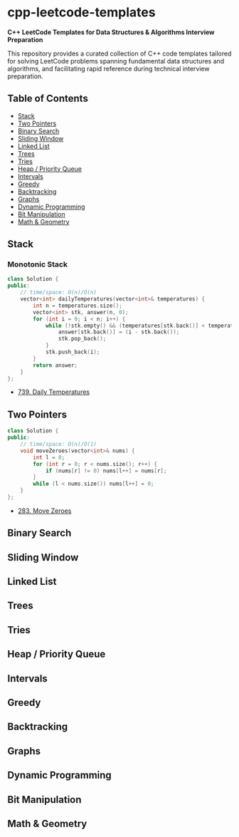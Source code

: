 # cpp-leetcode-templates

**C++ LeetCode Templates for Data Structures & Algorithms Interview Preparation**

This repository provides a curated collection of C++ code templates tailored for solving LeetCode problems spanning fundamental data structures and algorithms, and facilitating rapid reference during technical interview preparation.

## Table of Contents

* [Stack](#stack)
* [Two Pointers](#two-pointers)
* [Binary Search](#binary-search)
* [Sliding Window](#sliding-window)
* [Linked List](#linked-list)
* [Trees](#trees)
* [Tries](#tries)
* [Heap / Priority Queue](#heap--priority-queue)
* [Intervals](#intervals)
* [Greedy](#greedy)
* [Backtracking](#backtracking)
* [Graphs](#graphs)
* [Dynamic Programming](#dynamic-programming)
* [Bit Manipulation](#bit-manipulation)
* [Math & Geometry](#math--geometry)

## Stack

### Monotonic Stack

```cpp
class Solution {
public:
    // time/space: O(n)/O(n)
    vector<int> dailyTemperatures(vector<int>& temperatures) {
        int n = temperatures.size();
        vector<int> stk, answer(n, 0);
        for (int i = 0; i < n; i++) {
            while (!stk.empty() && (temperatures[stk.back()] < temperatures[i])) {
                answer[stk.back()] = (i - stk.back());
                stk.pop_back();
            }
            stk.push_back(i);
        }
        return answer;
    }
};
```

* [739. Daily Temperatures](https://leetcode.com/problems/daily-temperatures/)

## Two Pointers

```cpp
class Solution {
public:
    // time/space: O(n)/O(1)
    void moveZeroes(vector<int>& nums) {
        int l = 0;
        for (int r = 0; r < nums.size(); r++) {
            if (nums[r] != 0) nums[l++] = nums[r];
        }
        while (l < nums.size()) nums[l++] = 0;
    }
};
```

* [283. Move Zeroes](https://leetcode.com/problems/move-zeroes/)

## Binary Search

## Sliding Window

## Linked List

## Trees

## Tries

## Heap / Priority Queue

## Intervals

## Greedy

## Backtracking

## Graphs

## Dynamic Programming

## Bit Manipulation

## Math & Geometry
